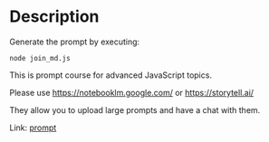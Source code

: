 # Description

Generate the prompt by executing:

```
node join_md.js
```

This is prompt course for advanced JavaScript topics.

Please use https://notebooklm.google.com/ or https://storytell.ai/

They allow you to upload large prompts and have a chat with them.

Link: [prompt](./course.md)
